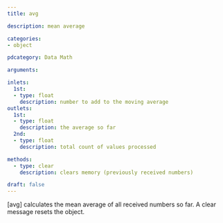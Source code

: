 ```yaml
---
title: avg

description: mean average

categories:
- object

pdcategory: Data Math

arguments:

inlets:
  1st:
  - type: float
    description: number to add to the moving average
outlets:
  1st:
  - type: float
    description: the average so far
  2nd:
  - type: float
    description: total count of values processed

methods:
  - type: clear
    description: clears memory (previously received numbers)

draft: false
---
```


[avg] calculates the mean average of all received numbers so far. A clear message resets the object.
